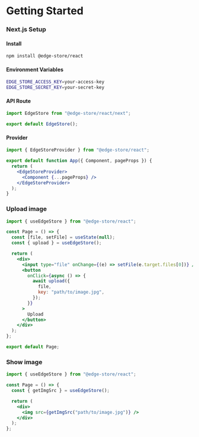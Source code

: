 # Getting Started

### Next.js Setup

#### Install

```bash
npm install @edge-store/react
```

#### Environment Variables

```bash title=".env"
EDGE_STORE_ACCESS_KEY=your-access-key
EDGE_STORE_SECRET_KEY=your-secret-key
```

#### API Route

```jsx title="pages/api/edgestore/[...edgestore].js"
import EdgeStore from "@edge-store/react/next";

export default EdgeStore();
```

#### Provider

```jsx title="pages/_app.jsx"
import { EdgeStoreProvider } from "@edge-store/react";

export default function App({ Component, pageProps }) {
  return (
    <EdgeStoreProvider>
      <Component {...pageProps} />
    </EdgeStoreProvider>
  );
}
```

### Upload image

```jsx
import { useEdgeStore } from "@edge-store/react";

const Page = () => {
  const [file, setFile] = useState(null);
  const { upload } = useEdgeStore();

  return (
    <div>
      <input type="file" onChange={(e) => setFile(e.target.files[0])} />
      <button
        onClick={async () => {
          await upload({
            file,
            key: "path/to/image.jpg",
          });
        }}
      >
        Upload
      </button>
    </div>
  );
};

export default Page;
```

### Show image

```jsx
import { useEdgeStore } from "@edge-store/react";

const Page = () => {
  const { getImgSrc } = useEdgeStore();

  return (
    <div>
      <img src={getImgSrc("path/to/image.jpg")} />
    </div>
  );
};
```
